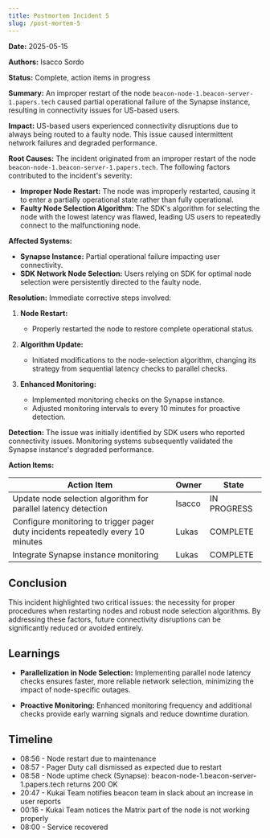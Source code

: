 ```yaml
---
title: Postmortem Incident 5
slug: /post-mortem-5
---
```


**Date:** 2025-05-15

**Authors:** Isacco Sordo

**Status:** Complete, action items in progress

**Summary:**
An improper restart of the node `beacon-node-1.beacon-server-1.papers.tech` caused partial operational failure of the Synapse instance, resulting in connectivity issues for US-based users.

**Impact:**
US-based users experienced connectivity disruptions due to always being routed to a faulty node. This issue caused intermittent network failures and degraded performance.

**Root Causes:**
The incident originated from an improper restart of the node `beacon-node-1.beacon-server-1.papers.tech`. The following factors contributed to the incident's severity:

- **Improper Node Restart:** The node was improperly restarted, causing it to enter a partially operational state rather than fully operational.
- **Faulty Node Selection Algorithm:** The SDK's algorithm for selecting the node with the lowest latency was flawed, leading US users to repeatedly connect to the malfunctioning node.

**Affected Systems:**

- **Synapse Instance:** Partial operational failure impacting user connectivity.
- **SDK Network Node Selection:** Users relying on SDK for optimal node selection were persistently directed to the faulty node.

**Resolution:**
Immediate corrective steps involved:

1. **Node Restart:**

   - Properly restarted the node to restore complete operational status.

2. **Algorithm Update:**

   - Initiated modifications to the node-selection algorithm, changing its strategy from sequential latency checks to parallel checks.

3. **Enhanced Monitoring:**

   - Implemented monitoring checks on the Synapse instance.
   - Adjusted monitoring intervals to every 10 minutes for proactive detection.

**Detection:**
The issue was initially identified by SDK users who reported connectivity issues. Monitoring systems subsequently validated the Synapse instance's degraded performance.

**Action Items:**

| Action Item                                                                      | Owner  | State       |
| -------------------------------------------------------------------------------- | ------ | ----------- |
| Update node selection algorithm for parallel latency detection                   | Isacco | IN PROGRESS |
| Configure monitoring to trigger pager duty incidents repeatedly every 10 minutes | Lukas  | COMPLETE    |
| Integrate Synapse instance monitoring                                            | Lukas  | COMPLETE    |

## Conclusion

This incident highlighted two critical issues: the necessity for proper procedures when restarting nodes and robust node selection algorithms. By addressing these factors, future connectivity disruptions can be significantly reduced or avoided entirely.

## Learnings

- **Parallelization in Node Selection:**
  Implementing parallel node latency checks ensures faster, more reliable network selection, minimizing the impact of node-specific outages.

- **Proactive Monitoring:**
  Enhanced monitoring frequency and additional checks provide early warning signals and reduce downtime duration.

## Timeline

- 08:56 - Node restart due to maintenance
- 08:57 - Pager Duty call dismissed as expected due to restart
- 08:58 - Node uptime check (Synapse): beacon-node-1.beacon-server-1.papers.tech returns 200 OK
- 20:47 - Kukai Team notifies beacon team in slack about an increase in user reports
- 00:16 - Kukai Team notices the Matrix part of the node is not working properly
- 08:00 - Service recovered
